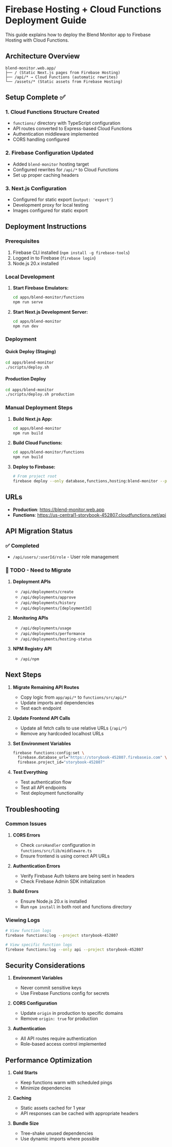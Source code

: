 # Firebase Hosting + Cloud Functions Deployment Guide

This guide explains how to deploy the Blend Monitor app to Firebase Hosting with Cloud Functions.

## Architecture Overview

```
blend-monitor.web.app/
├── / (Static Next.js pages from Firebase Hosting)
├── /api/* → Cloud Functions (automatic rewrites)
└── /assets/* (Static assets from Firebase Hosting)
```

## Setup Complete ✅

### 1. Cloud Functions Structure Created

- `functions/` directory with TypeScript configuration
- API routes converted to Express-based Cloud Functions
- Authentication middleware implemented
- CORS handling configured

### 2. Firebase Configuration Updated

- Added `blend-monitor` hosting target
- Configured rewrites for `/api/*` to Cloud Functions
- Set up proper caching headers

### 3. Next.js Configuration

- Configured for static export (`output: 'export'`)
- Development proxy for local testing
- Images configured for static export

## Deployment Instructions

### Prerequisites

1. Firebase CLI installed (`npm install -g firebase-tools`)
2. Logged in to Firebase (`firebase login`)
3. Node.js 20.x installed

### Local Development

1. **Start Firebase Emulators:**

    ```bash
    cd apps/blend-monitor/functions
    npm run serve
    ```

2. **Start Next.js Development Server:**
    ```bash
    cd apps/blend-monitor
    npm run dev
    ```

### Deployment

#### Quick Deploy (Staging)

```bash
cd apps/blend-monitor
./scripts/deploy.sh
```

#### Production Deploy

```bash
cd apps/blend-monitor
./scripts/deploy.sh production
```

### Manual Deployment Steps

1. **Build Next.js App:**

    ```bash
    cd apps/blend-monitor
    npm run build
    ```

2. **Build Cloud Functions:**

    ```bash
    cd apps/blend-monitor/functions
    npm run build
    ```

3. **Deploy to Firebase:**
    ```bash
    # From project root
    firebase deploy --only database,functions,hosting:blend-monitor --project storybook-452807
    ```

## URLs

- **Production**: https://blend-monitor.web.app
- **Functions**: https://us-central1-storybook-452807.cloudfunctions.net/api

## API Migration Status

### ✅ Completed

- `/api/users/:userId/role` - User role management

### 🚧 TODO - Need to Migrate

1. **Deployment APIs**
    - `/api/deployments/create`
    - `/api/deployments/approve`
    - `/api/deployments/history`
    - `/api/deployments/[deploymentId]`

2. **Monitoring APIs**
    - `/api/deployments/usage`
    - `/api/deployments/performance`
    - `/api/deployments/hosting-status`

3. **NPM Registry API**
    - `/api/npm`

## Next Steps

1. **Migrate Remaining API Routes**
    - Copy logic from `app/api/*` to `functions/src/api/*`
    - Update imports and dependencies
    - Test each endpoint

2. **Update Frontend API Calls**
    - Update all fetch calls to use relative URLs (`/api/*`)
    - Remove any hardcoded localhost URLs

3. **Set Environment Variables**

    ```bash
    firebase functions:config:set \
      firebase.database_url="https://storybook-452807.firebaseio.com" \
      firebase.project_id="storybook-452807"
    ```

4. **Test Everything**
    - Test authentication flow
    - Test all API endpoints
    - Test deployment functionality

## Troubleshooting

### Common Issues

1. **CORS Errors**
    - Check `corsHandler` configuration in `functions/src/lib/middleware.ts`
    - Ensure frontend is using correct API URLs

2. **Authentication Errors**
    - Verify Firebase Auth tokens are being sent in headers
    - Check Firebase Admin SDK initialization

3. **Build Errors**
    - Ensure Node.js 20.x is installed
    - Run `npm install` in both root and functions directory

### Viewing Logs

```bash
# View function logs
firebase functions:log --project storybook-452807

# View specific function logs
firebase functions:log --only api --project storybook-452807
```

## Security Considerations

1. **Environment Variables**
    - Never commit sensitive keys
    - Use Firebase Functions config for secrets

2. **CORS Configuration**
    - Update `origin` in production to specific domains
    - Remove `origin: true` for production

3. **Authentication**
    - All API routes require authentication
    - Role-based access control implemented

## Performance Optimization

1. **Cold Starts**
    - Keep functions warm with scheduled pings
    - Minimize dependencies

2. **Caching**
    - Static assets cached for 1 year
    - API responses can be cached with appropriate headers

3. **Bundle Size**
    - Tree-shake unused dependencies
    - Use dynamic imports where possible
